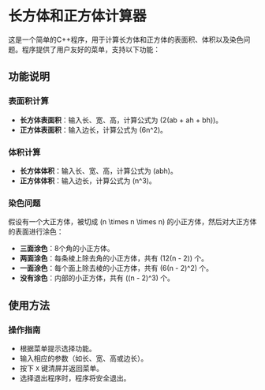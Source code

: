# 长方体和正方体计算器

这是一个简单的C++程序，用于计算长方体和正方体的表面积、体积以及染色问题。程序提供了用户友好的菜单，支持以下功能：

## 功能说明

### 表面积计算
- **长方体表面积**：输入长、宽、高，计算公式为 \(2(ab + ah + bh)\)。
- **正方体表面积**：输入边长，计算公式为 \(6n^2\)。

### 体积计算
- **长方体体积**：输入长、宽、高，计算公式为 \(abh\)。
- **正方体体积**：输入边长，计算公式为 \(n^3\)。

### 染色问题
假设有一个大正方体，被切成 \(n \times n \times n\) 的小正方体，然后对大正方体的表面进行涂色：
- **三面涂色**：8个角的小正方体。
- **两面涂色**：每条棱上除去角的小正方体，共有 \(12(n - 2)\) 个。
- **一面涂色**：每个面上除去棱的小正方体，共有 \(6(n - 2)^2\) 个。
- **没有涂色**：内部的小正方体，共有 \((n - 2)^3\) 个。

## 使用方法

### 操作指南
- 根据菜单提示选择功能。
- 输入相应的参数（如长、宽、高或边长）。
- 按下 `X` 键清屏并返回菜单。
- 选择退出程序时，程序将安全退出。

